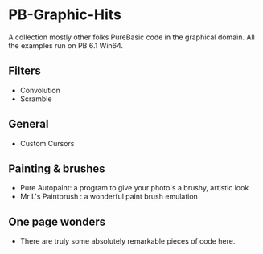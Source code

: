 # PB-Graphic-Hits
A collection mostly other folks PureBasic code in the graphical domain. All the examples run on PB 6.1 Win64. 

## Filters
- Convolution
- Scramble
## General
- Custom Cursors
## Painting & brushes
- Pure Autopaint: a program to give your photo's a brushy, artistic look
- Mr L's Paintbrush : a wonderful paint brush emulation
## One page wonders
- There are truly some absolutely remarkable pieces of code here.
